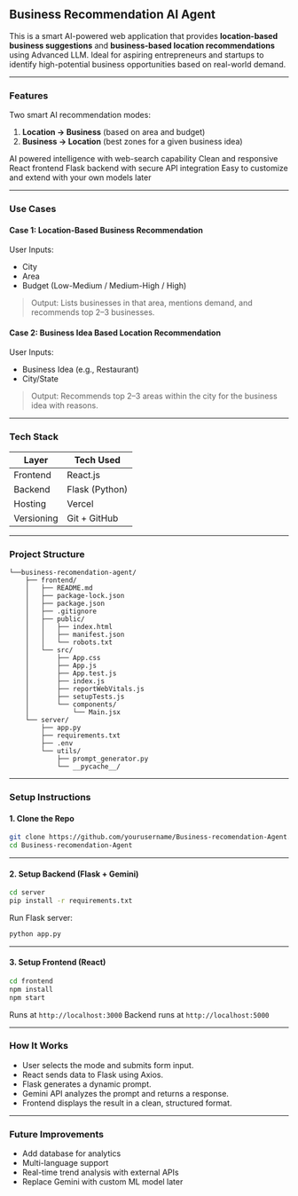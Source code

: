 ## Business Recommendation AI Agent

This is a smart AI-powered web application that provides **location-based business suggestions** and **business-based location recommendations** using Advanced LLM. Ideal for aspiring entrepreneurs and startups to identify high-potential business opportunities based on real-world demand.

---

### Features

Two smart AI recommendation modes:

1. **Location → Business** (based on area and budget)
2. **Business → Location** (best zones for a given business idea)

AI powered intelligence with web-search capability
Clean and responsive React frontend
Flask backend with secure API integration
Easy to customize and extend with your own models later

---

### Use Cases

#### Case 1: Location-Based Business Recommendation

User Inputs:

- City
- Area
- Budget (Low-Medium / Medium-High / High)

> Output: Lists businesses in that area, mentions demand, and recommends top 2–3 businesses.

#### Case 2: Business Idea Based Location Recommendation

User Inputs:

- Business Idea (e.g., Restaurant)
- City/State

> Output: Recommends top 2–3 areas within the city for the business idea with reasons.

---

### Tech Stack

| Layer      | Tech Used      |
| ---------- | -------------- |
| Frontend   | React.js       |
| Backend    | Flask (Python) |
| Hosting    | Vercel         |
| Versioning | Git + GitHub   |

---

### Project Structure

```
└──business-recomendation-agent/
    ├── frontend/
    │   ├── README.md
    │   ├── package-lock.json
    │   ├── package.json
    │   ├── .gitignore
    │   ├── public/
    │   │   ├── index.html
    │   │   ├── manifest.json
    │   │   └── robots.txt
    │   └── src/
    │       ├── App.css
    │       ├── App.js
    │       ├── App.test.js
    │       ├── index.js
    │       ├── reportWebVitals.js
    │       ├── setupTests.js
    │       └── components/
    │           └── Main.jsx
    └── server/
        ├── app.py
        ├── requirements.txt
        ├── .env
        └── utils/
            ├── prompt_generator.py
            └── __pycache__/

```

---

### Setup Instructions

#### 1. Clone the Repo

```bash
git clone https://github.com/yourusername/Business-recomendation-Agent.git
cd Business-recomendation-Agent
```

---

#### 2. Setup Backend (Flask + Gemini)

```bash
cd server
pip install -r requirements.txt
```

Run Flask server:

```bash
python app.py
```

---

#### 3. Setup Frontend (React)

```bash
cd frontend
npm install
npm start
```

Runs at `http://localhost:3000`
Backend runs at `http://localhost:5000`

---

### How It Works

- User selects the mode and submits form input.
- React sends data to Flask using Axios.
- Flask generates a dynamic prompt.
- Gemini API analyzes the prompt and returns a response.
- Frontend displays the result in a clean, structured format.

---

### Future Improvements

- Add database for analytics
- Multi-language support
- Real-time trend analysis with external APIs
- Replace Gemini with custom ML model later
